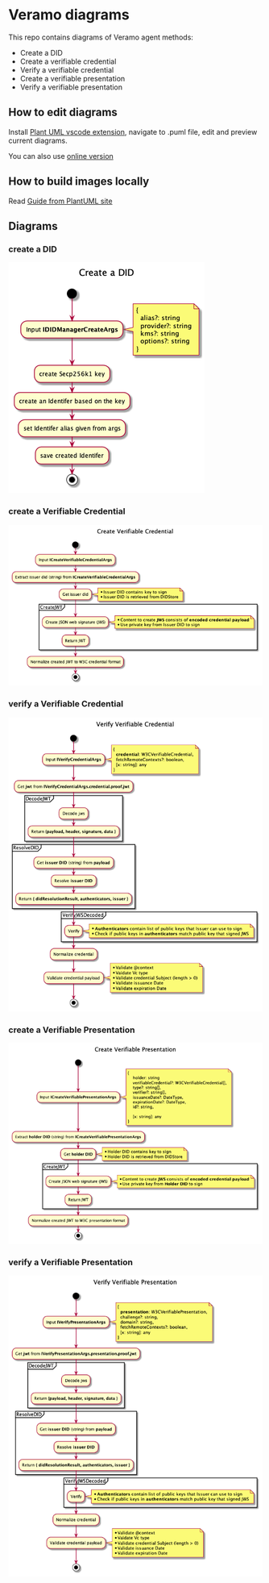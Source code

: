 # Veramo diagrams

This repo contains diagrams of Veramo agent methods:
* Create a DID
* Create a verifiable credential
* Verify a verifiable credential
* Create a verifiable presentation
* Verify a verifiable presentation

## How to edit diagrams

Install [Plant UML vscode extension](https://marketplace.visualstudio.com/items?itemName=jebbs.plantuml), navigate to .puml file, edit and preview current diagrams.

You can also use [online version](https://www.planttext.com/)

## How to build images locally

Read [Guide from PlantUML site](https://plantuml.com/starting)

## Diagrams

### create a DID
![createDID](/out/src/didManagerCreate/didManagerCreate.png)
### create a Verifiable Credential
![createCredential](/out/src/createVerifiableCredential/createVerifiableCredential.png)

### verify a Verifiable Credential
![verifyCredential](/out/src/verifyCredential/verifyCredential.png)

### create a Verifiable Presentation
![createPresentation](/out/src/createVerifiablePresentation/createVerifiablePresentation.png)

### verify a Verifiable Presentation
![verifyPresentation](/out/src/verifyPresentation/verifyPresentation.png)


